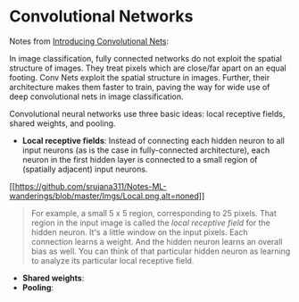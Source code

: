# Convolutional Networks

Notes from [Introducing Convolutional Nets](http://neuralnetworksanddeeplearning.com/chap6.html#introducing_convolutional_networks):

In image classification, fully connected networks do not exploit the spatial structure of images. They treat pixels which are close/far apart on an equal footing. Conv Nets exploit the spatial structure in images. Further, their architecture makes them faster to train, paving the way for wide use of deep convolutional nets in image classification.

Convolutional neural networks use three basic ideas: local receptive fields, shared weights, and pooling.

- **Local receptive fields**: Instead of connecting each hidden neuron to all input neurons (as is the case in fully-connected architecture), each neuron in the first hidden layer is connected to a small region of (spatially adjacent) input neurons. 

[[https://github.com/srujana311/Notes-ML-wanderings/blob/master/Imgs/Local.png,alt=noned]]

> For example, a small 5 x 5 region, corresponding to 25 pixels. That region in the input image is called the *local receptive field* for the hidden neuron. It's a little window on the input pixels. Each connection learns a weight. And the hidden neuron learns an overall bias as well. You can think of that particular hidden neuron as learning to analyze its particular local receptive field.

- **Shared weights**:
- **Pooling**:


